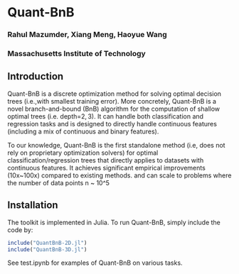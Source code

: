 # Quant-BnB
### Rahul Mazumder, Xiang Meng, Haoyue Wang
### Massachusetts Institute of Technology

## Introduction
Quant-BnB is a discrete optimization method for solving optimal decision trees (i.e.,with smallest training error). More concretely, Quant-BnB is a novel branch-and-bound (BnB) algorithm for the computation of shallow optimal trees (i.e. depth=$2,3$). It can handle both classification and regression tasks and is designed to directly handle continuous features (including a mix of continuous and binary features). 

To our knowledge, Quant-BnB is the first standalone method (i.e, does not rely on proprietary optimization solvers) for optimal classification/regression trees that directly applies to datasets with continuous features. It achieves significant empirical improvements (10x~100x) compared to existing methods. and can scale to problems where the number of data points n ~ 10^5

## Installation
The toolkit is implemented in Julia. To run Quant-BnB, simply include the code by:
```julia
include("QuantBnB-2D.jl")
include("QuantBnB-3D.jl")
```

See test.ipynb for examples of Quant-BnB on various tasks.